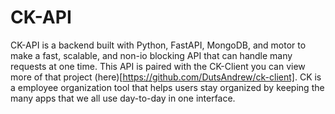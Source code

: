# CK-API

CK-API is a backend built with Python, FastAPI, MongoDB, and motor to make a fast, scalable, and non-io blocking API that can handle many requests at one time.
This API is paired with the CK-Client you can view more of that project (here)[https://github.com/DutsAndrew/ck-client]. CK is a employee organization tool that helps users stay organized by keeping the many apps that we all use day-to-day in one interface.